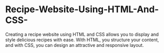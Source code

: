 # Recipe-Website-Using-HTML-And-CSS-
Creating a recipe website using HTML and CSS allows you to display and style delicious recipes with ease. With HTML, you structure your content, and with CSS, you can design an attractive and responsive layout.
